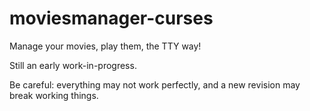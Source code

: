 moviesmanager-curses
====================

Manage your movies, play them, the TTY way!

Still an early work-in-progress.

Be careful: everything may not work perfectly, and a new revision may break working things.

